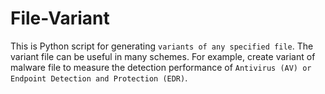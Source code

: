 # File-Variant
This is Python script for generating `variants of any specified file`. The variant file can be useful in many schemes. For example, create variant of malware file to measure the detection performance of `Antivirus (AV) or Endpoint Detection and Protection (EDR)`.
